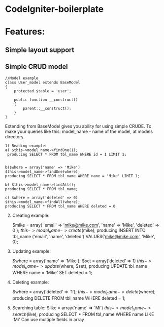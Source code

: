 CodeIgniter-boilerplate
=======================

# Features:

## Simple layout support
## Simple CRUD model

```
//Model example
class User_model extends BaseModel
{
    protected $table = 'user';

    public function __construct()
    {
        parent::__construct();
    }
}
```


Extending from BaseModel gives you ability for using simple CRUDE. To make your queries like this:
	model_name - name of the model, at models directory.
	
	1) Reading example:
	a) $this->model_name->findOne(1);
	 producing SELECT * FROM tbl_name WHERE id = 1 LIMIT 1;


	b)$where = array('name' => 'Mike')
	$this->model_name->findOne(where);
	producing SELECT * FROM tbl_name WHERE name = 'Mike' LIMIT 1;

	b) $this->model_name->findAll();
	producing SELECT * FROM tbl_name;

	c) $where = array('deleted' => 0)
	$this->model_name->findAll(where);
	producing SELECT * FROM tbl_name WHERE deleted = 0

2) Creating example:

	$mike = array(
		'email' => 'mike@mike.com',
		'name' => 'Mike',
		'deleted' => 0
	);
	$this->model_name->create($mike);
	producing INSERT INTO tbl_name ('email', 'name', 'deleted') VALUES('mike@mike.com', 'Mike', 0);

3) Updating example:

	$where = array('name' => 'Mike');
	$set = array('deleted' => 1)
	$this->model_name->update($where, $set);
	producing UPDATE tbl_name WHERE name = 'Mike' SET deleted = 1;

4) Deleting example:

	$where = array('deleted' => '1');
	$this->model_name->delete($where);
	producing DELETE FROM tbl_name WHERE deleted = 1;

5) Searching table:
	$like = array('name' => 'Mi')
	$this->model_name->search($like);
	producing SELECT * FROM tbl_name WHERE name LIKE 'Mi'
	Can use multiple fields in array
